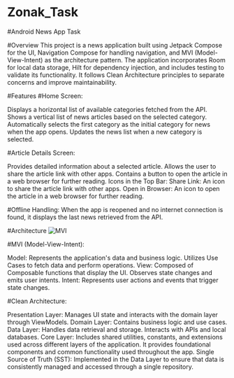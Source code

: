 # Zonak_Task
#Android News App Task

#Overview
This project is a news application built using Jetpack Compose for the UI, Navigation Compose for handling navigation, and MVI (Model-View-Intent) as the architecture pattern. The application incorporates Room for local data storage, Hilt for dependency injection, and includes testing to validate its functionality. It follows Clean Architecture principles to separate concerns and improve maintainability.

#Features
#Home Screen:

Displays a horizontal list of available categories fetched from the API.
Shows a vertical list of news articles based on the selected category.
Automatically selects the first category as the initial category for news when the app opens.
Updates the news list when a new category is selected.

#Article Details Screen:

Provides detailed information about a selected article.
Allows the user to share the article link with other apps.
Contains a button to open the article in a web browser for further reading.
Icons in the Top Bar:
Share Link: An icon to share the article link with other apps.
Open in Browser: An icon to open the article in a web browser for further reading.


#Offline Handling:
When the app is reopened and no internet connection is found, it displays the last news retrieved from the API.

#Architecture
![MVI](https://github.com/user-attachments/assets/62a53f14-8bb5-4262-9673-a2814653832a)

#MVI (Model-View-Intent):

Model: Represents the application's data and business logic. Utilizes Use Cases to fetch data and perform operations.
View: Composed of Composable functions that display the UI. Observes state changes and emits user intents.
Intent: Represents user actions and events that trigger state changes.

#Clean Architecture:

Presentation Layer: Manages UI state and interacts with the domain layer through ViewModels.
Domain Layer: Contains business logic and use cases.
Data Layer: Handles data retrieval and storage. Interacts with APIs and local databases.
Core Layer: Includes shared utilities, constants, and extensions used across different layers of the application. It provides foundational components and common functionality used throughout the app.
Single Source of Truth (SST): Implemented in the Data Layer to ensure that data is consistently managed and accessed through a single repository.









